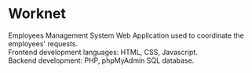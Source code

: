# Worknet
Employees Management System Web Application used to coordinate the employees' requests.\
Frontend development languages: HTML, CSS, Javascript.\
Backend development: PHP, phpMyAdmin SQL database.

